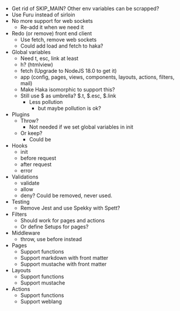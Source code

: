 * Get rid of SKIP_MAIN? Other env variables can be scrapped?
* Use Furu instead of sirloin
* No more support for web sockets
  - Re-add it when we need it
* Redo (or remove) front end client
  - Use fetch, remove web sockets
  - Could add load and fetch to haka?
* Global variables
  - Need t, esc, link at least
  - h? (htmlview)
  - fetch (Upgrade to NodeJS 18.0 to get it)
  - app (config, pages, views, components, layouts, actions, filters, mail)
  - Make Haka isomorphic to support this?
  - Still use $ as umbrella? $.t, $.esc, $.link
    - Less pollution
      - but maybe pollution is ok?
* Plugins
  - Throw?
    - Not needed if we set global variables in init
  - Or keep?
    - Could be
* Hooks
  - init
  - before request
  - after request
  - error
* Validations
  - validate
  - allow
  - deny? Could be removed, never used.
* Testing
  - Remove Jest and use Spekky with Spett?
* Filters
  - Should work for pages and actions
  - Or define Setups for pages?
* Middleware
  - throw, use before instead
* Pages
  - Support functions
  - Support markdown with front matter
  - Support mustache with front matter
* Layouts
  - Support functions
  - Support mustache
* Actions
  - Support functions
  - Support weblang